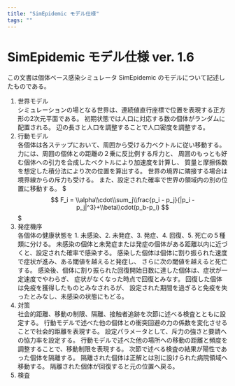 ```yaml
---
title: "SimEpidemic モデル仕様"
tags: ""
---
```


# SimEpidemic モデル仕様 ver. 1.6

この文書は個体ベース感染シミュレータ SimEpidemic のモデルについて記述したものである。

1.  世界モデル  
    シミュレーションの場となる世界は、連続値直行座標で位置を表現する正方形の2次元平面である。
    初期状態では人口に対応する数の個体がランダムに配置される。
    辺の長さと人口を調整することで人口密度を調整する。
2.  行動モデル  
    各個体は各ステップにおいて、周囲から受ける力ベクトルに従い移動する。
    力には、周囲の個体との距離の２乗に反比例する斥力と、
    周囲のもっとも好む個体への引力を合成したベクトルにより加速度を計算し、
    質量と摩擦係数を想定した積分法により次の位置を算出する。
    世界の境界に隣接する場合は境界線からの斥力も受ける。
    また、設定された確率で世界の領域内の別の位置に移動する。
    $$$
    F_i = \\alpha\\cdot\\sum_j\\frac{p_i - p_j}{|p_i - p_j|^3}+\\beta\\cdot(p_b-p_i)
    $$$
3.  発症機序  
    各個体の健康状態を 1. 未感染、2. 未発症、3. 発症、4. 回復、5. 死亡の５種類に分ける。
    未感染の個体と未発症または発症の個体がある距離以内に近づくと、設定された確率で感染する。
    感染した個体は個体に割り振られた速度で症状が進み、ある閾値を越えると発症し、
    さらに次の閾値を越えると死亡する。
    感染後、個体に割り振られた回復開始日数に達した個体は、症状が一定速度でやわらぎ、
    症状がなくなった時点で回復とみなす。
    回復した個体は免疫を獲得したものとみなされるが、
    設定された期間を過ぎると免疫を失ったとみなし、未感染の状態にもどる。
4.  対策  
    社会的距離、移動の制限、隔離、接触者追跡を次節に述べる検査とともに設定する。
    行動モデルで述べた他の個体との衝突回避の力の係数を変化させることで社会的距離を表現する。
    設定パラメータとして、斥力の強さと要請への協力率を設定する。
    行動モデルで述べた他の場所への移動の距離と頻度を調整することで、移動制限を表現する。
    次節で述べる検査の結果が陽性であった個体を隔離する。
    隔離された個体は正解とは別に設けられた病院領域へ移動する。
    隔離された個体が回復すると元の位置へ戻る。
5.  検査
